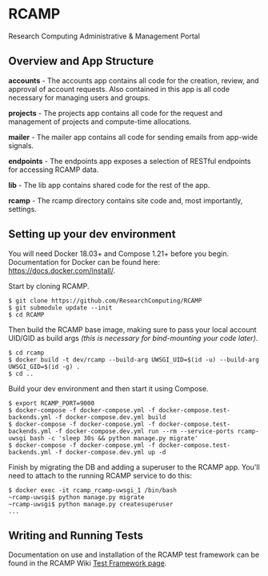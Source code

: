 # RCAMP
Research Computing Administrative &amp; Management Portal

## Overview and App Structure

**accounts** - The accounts app contains all code for the creation, review, and approval of account requests. Also contained in this app is all code necessary for managing users and groups.

**projects** - The projects app contains all code for the request and management of projects and compute-time allocations.

**mailer** - The mailer app contains all code for sending emails from app-wide signals.

**endpoints** - The endpoints app exposes a selection of RESTful endpoints for accessing RCAMP data.

**lib** - The lib app contains shared code for the rest of the app.

**rcamp** - The rcamp directory contains site code and, most importantly, settings.

## Setting up your dev environment
You will need Docker 18.03+ and Compose 1.21+ before you begin. Documentation for Docker can be found here: https://docs.docker.com/install/.

Start by cloning RCAMP.
```
$ git clone https://github.com/ResearchComputing/RCAMP
$ git submodule update --init
$ cd RCAMP
```

Then build the RCAMP base image, making sure to pass your local account UID/GID as build args _(this is necessary for bind-mounting your code later)_.
```
$ cd rcamp
$ docker build -t dev/rcamp --build-arg UWSGI_UID=$(id -u) --build-arg UWSGI_GID=$(id -g) .
$ cd ..
```

Build your dev environment and then start it using Compose.
```
$ export RCAMP_PORT=9000
$ docker-compose -f docker-compose.yml -f docker-compose.test-backends.yml -f docker-compose.dev.yml build
$ docker-compose -f docker-compose.yml -f docker-compose.test-backends.yml -f docker-compose.dev.yml run --rm --service-ports rcamp-uwsgi bash -c 'sleep 30s && python manage.py migrate'
$ docker-compose -f docker-compose.yml -f docker-compose.test-backends.yml -f docker-compose.dev.yml up -d
```

Finish by migrating the DB and adding a superuser to the RCAMP app. You'll need to attach to the running RCAMP service to do this:
```
$ docker exec -it rcamp_rcamp-uwsgi_1 /bin/bash
~rcamp-uwsgi$ python manage.py migrate
~rcamp-uwsgi$ python manage.py createsuperuser
...
```

## Writing and Running Tests
Documentation on use and installation of the RCAMP test framework can be found in the RCAMP Wiki [Test Framework page](https://github.com/ResearchComputing/RCAMP/wiki/Test-Framework).
